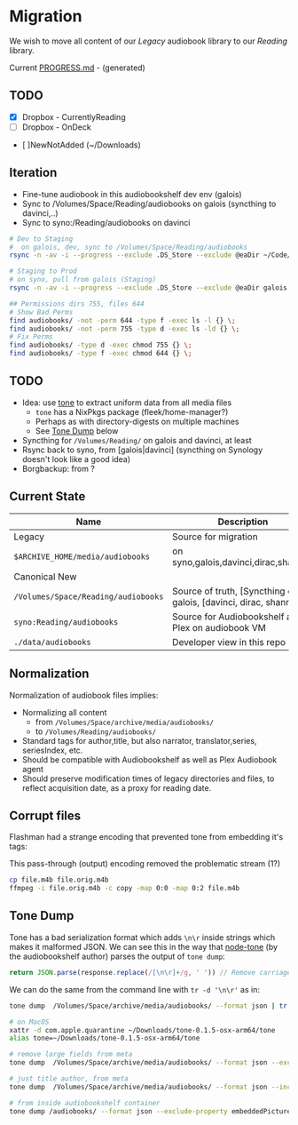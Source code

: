 # Migration

We wish to move all content of our _Legacy_ audiobook library to our _Reading_ library.

Current [PROGRESS.md](./PROGRESS.md) - (generated)

## TODO

- [x] Dropbox - CurrentlyReading
- [ ] Dropbox - OnDeck
- [ ]NewNotAdded (~/Downloads)

## Iteration

- Fine-tune audiobook in this audiobookshelf dev env (galois)
- Sync to /Volumes/Space/Reading/audiobooks on galois (syncthing to davinci,..)
- Sync to syno:/Reading/audiobooks on davinci

```bash
# Dev to Staging
#  on galois, dev, sync to /Volumes/Space/Reading/audiobooks
rsync -n -av -i --progress --exclude .DS_Store --exclude @eaDir ~/Code/iMetrical/nx-audiobook/infra/audiobookshelf/data/audiobooks/ /Volumes/Space/Reading/audiobooks/

# Staging to Prod
# on syno, pull from galois (Staging)
rsync -n -av -i --progress --exclude .DS_Store --exclude @eaDir galois.imetrical.com:/Volumes/Space/Reading/audiobooks/ /volume1/Reading/audiobooks/

## Permissions dirs 755, files 644
# Show Bad Perms
find audiobooks/ -not -perm 644 -type f -exec ls -l {} \;
find audiobooks/ -not -perm 755 -type d -exec ls -ld {} \;
# Fix Perms
find audiobooks/ -type d -exec chmod 755 {} \;
find audiobooks/ -type f -exec chmod 644 {} \;
```

## TODO

- Idea: use [tone](https://github.com/sandreas/tone) to extract uniform data from all media files
  - `tone` has a NixPkgs package (fleek/home-manager?)
  - Perhaps as with directory-digests on multiple machines
  - See [Tone Dump](#tone-dump) below
- Syncthing for `/Volumes/Reading/` on galois and davinci, at least
- Rsync back to syno, from [galois|davinci] (syncthing on Synology doesn't look like a good idea)
- Borgbackup: from ?

## Current State

| Name                                | Description                                                       |
| ----------------------------------- | ----------------------------------------------------------------- |
| Legacy                              | Source for migration                                              |
| `$ARCHIVE_HOME/media/audiobooks`    | on syno,galois,davinci,dirac,shannon                              |
| Canonical New                       |                                                                   |
| `/Volumes/Space/Reading/audiobooks` | Source of truth, [Syncthing on galois, [davinci, dirac, shannon]] |
| `syno:Reading/audiobooks`           | Source for Audiobookshelf and Plex on audiobook VM                |
| `./data/audiobooks`                 | Developer view in this repo                                       |

## Normalization

Normalization of audiobook files implies:

- Normalizing all content
  - from `/Volumes/Space/archive/media/audiobooks/`
  - to `/Volumes/Reading/audiobooks/`
- Standard tags for author,title, but also narrator, translator,series, seriesIndex, etc.
- Should be compatible with Audiobookshelf as well as Plex Audiobook agent
- Should preserve modification times of legacy directories and files, to reflect acquisition date, as a proxy for reading date.

## Corrupt files

Flashman had a strange encoding that prevented tone from embedding it's tags:

This pass-through (output) encoding removed the problematic stream (1?)

```bash
cp file.m4b file.orig.m4b
ffmpeg -i file.orig.m4b -c copy -map 0:0 -map 0:2 file.m4b
```

## Tone Dump

Tone has a bad serialization format which adds `\n\r` inside strings which makes it malformed JSON.
We can see this in the way that [node-tone](https://github.com/advplyr/node-tone/) (by the audiobookshelf author) parses the output of `tone dump`:

```js
return JSON.parse(response.replace(/[\n\r]+/g, ' ')) // Remove carriage returns`
```

We can do the same from the command line with `tr -d '\n\r'` as in:

```bash
tone dump  /Volumes/Space/archive/media/audiobooks/ --format json | tr -d '\n\r' | jq
```

```bash
# on MacOS
xattr -d com.apple.quarantine ~/Downloads/tone-0.1.5-osx-arm64/tone
alias tone=~/Downloads/tone-0.1.5-osx-arm64/tone

# remove large fields from meta
tone dump  /Volumes/Space/archive/media/audiobooks/ --format json --exclude-property embeddedPictures --exclude-property comment --exclude-property description | tr -d '\n\r' | jq

# just title author, from meta
tone dump  /Volumes/Space/archive/media/audiobooks/ --format json --include-property title --include-property artist | tr -d '\n\r' | jq .meta

# from inside audiobookshelf container
tone dump /audiobooks/ --format json --exclude-property embeddedPictures --exclude-property comment --exclude-property description| tr -d '\n\r'| jq
```
